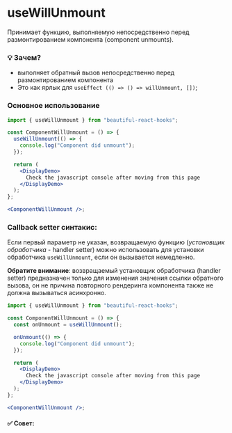 # useWillUnmount

Принимает функцию, выполняемую непосредственно перед размонтированием компонента (component unmounts).

### 💡 Зачем?

- выполняет обратный вызов непосредственно перед размонтированием компонента
- Это как ярлык для `useEffect (() => () => willUnmount, [])`;

### Основное использование

```jsx harmony
import { useWillUnmount } from "beautiful-react-hooks";

const ComponentWillUnmount = () => {
  useWillUnmount(() => {
    console.log("Component did unmount");
  });

  return (
    <DisplayDemo>
      Check the javascript console after moving from this page
    </DisplayDemo>
  );
};

<ComponentWillUnmount />;
```

### Callback setter синтакис:

Если первый параметр не указан, возвращаемую функцию (_установщик обработчика_ - handler setter) можно использовать для
установки обработчика `useWillUnmount`, если он вызывается немедленно.

**Обратите внимание**: возвращаемый установщик обработчика (handler setter) предназначен только для изменения значения ссылки обратного вызова, он не
причина повторного рендеринга компонента также не должна вызываться асинхронно.

```jsx harmony
import { useWillUnmount } from "beautiful-react-hooks";

const ComponentWillUnmount = () => {
  const onUnmount = useWillUnmount();

  onUnmount(() => {
    console.log("Component did unmount");
  });

  return (
    <DisplayDemo>
      Check the javascript console after moving from this page
    </DisplayDemo>
  );
};

<ComponentWillUnmount />;
```

#### ✅ Совет:
